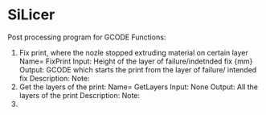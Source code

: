 # SiLicer
Post processing program for GCODE
Functions:
  1) Fix print, where the nozle stopped extruding material on certain layer
        Name= FixPrint
        Input: Height of the layer of failure/indetnded fix {mm}
        Output: GCODE which starts the print from the layer of failure/ intended fix
        Description:
        Note:
  2) Get the layers of the print:
        Name= GetLayers
        Input: None
        Output: All the layers of the print
        Description:
        Note:
  3) 
